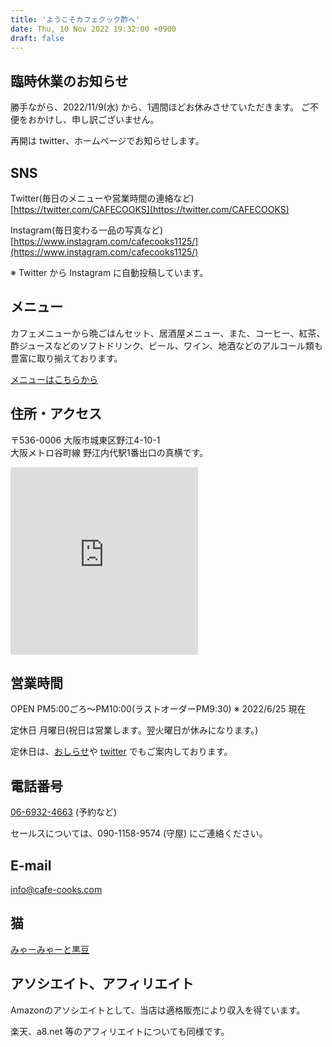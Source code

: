 ```yaml
---
title: 'ようこそカフェクック酢へ'
date: Thu, 10 Nov 2022 19:32:00 +0900
draft: false
---
```


臨時休業のお知らせ
------------------

勝手ながら、2022/11/9(水) から、1週間ほどお休みさせていただきます。
ご不便をおかけし、申し訳ございません。

再開は twitter、ホームページでお知らせします。

SNS
---

Twitter(毎日のメニューや営業時間の連絡など) [https://twitter.com/CAFECOOKS](https://twitter.com/CAFECOOKS)

Instagram(毎日変わる一品の写真など) [https://www.instagram.com/cafecooks1125/](https://www.instagram.com/cafecooks1125/)

※ Twitter から Instagram に自動投稿しています。

メニュー
----

カフェメニューから晩ごはんセット、居酒屋メニュー、また、コーヒー、紅茶、酢ジュースなどのソフトドリンク、ビール、ワイン、地酒などのアルコール類も豊富に取り揃えております。

[メニューはこちらから](/menu/)

住所・アクセス
-------

〒536-0006 大阪市城東区野江4-10-1<br>
大阪メトロ谷町線 野江内代駅1番出口の真横です。

<iframe src="https://www.google.com/maps/embed?pb=!1m18!1m12!1m3!1d3279.8321865966955!2d135.5367334151636!3d34.70941238043217!2m3!1f0!2f0!3f0!3m2!1i1024!2i768!4f13.1!3m3!1m2!1s0x6000e124bb47ed31%3A0xf9afc76f0d450c5c!2z44CSNTM0LTAwMTMg5aSn6Ziq5bqc5aSn6Ziq5biC6YO95bO25Yy65YaF5Luj55S677yR5LiB55uu77yY4oiS77yY!5e0!3m2!1sja!2sjp!4v1656415753985!5m2!1sja!2sjp" width="300" height="300" style="border:0;" allowfullscreen="" loading="lazy" referrerpolicy="no-referrer-when-downgrade"></iframe>


営業時間
----

OPEN PM5:00ごろ〜PM10:00(ラストオーダーPM9:30) ※ 2022/6/25 現在

定休日 月曜日(祝日は営業します。翌火曜日が休みになります。)

定休日は、[おしらせ](/posts/)や [twitter](https://twitter.com/cafecooks "https://twitter.com/cafecooks") でもご案内しております。

電話番号
----

[06-6932-4663](TEL:06-6932-4663) (予約など)

セールスについては、090-1158-9574 (守屋) にご連絡ください。

E-mail
------

info@cafe-cooks.com

猫
-

[みゃーみゃーと黒豆](/みゃー通信/)

アソシエイト、アフィリエイト
--------------

Amazonのアソシエイトとして、当店は適格販売により収入を得ています。

楽天、a8.net 等のアフィリエイトについても同様です。

